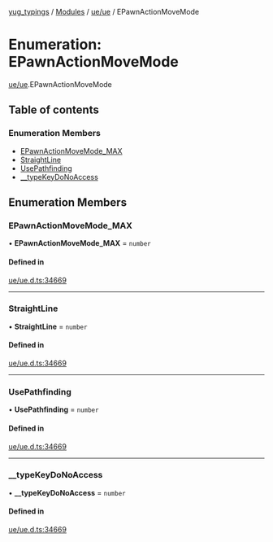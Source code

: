 [yug_typings](../README.md) / [Modules](../modules.md) / [ue/ue](../modules/ue_ue.md) / EPawnActionMoveMode

# Enumeration: EPawnActionMoveMode

[ue/ue](../modules/ue_ue.md).EPawnActionMoveMode

## Table of contents

### Enumeration Members

- [EPawnActionMoveMode\_MAX](ue_ue.EPawnActionMoveMode.md#epawnactionmovemode_max)
- [StraightLine](ue_ue.EPawnActionMoveMode.md#straightline)
- [UsePathfinding](ue_ue.EPawnActionMoveMode.md#usepathfinding)
- [\_\_typeKeyDoNoAccess](ue_ue.EPawnActionMoveMode.md#__typekeydonoaccess)

## Enumeration Members

### EPawnActionMoveMode\_MAX

• **EPawnActionMoveMode\_MAX** = `number`

#### Defined in

[ue/ue.d.ts:34669](https://github.com/YugMetaverse/yug_typings/blob/25cad34/ue/ue.d.ts#L34669)

___

### StraightLine

• **StraightLine** = `number`

#### Defined in

[ue/ue.d.ts:34669](https://github.com/YugMetaverse/yug_typings/blob/25cad34/ue/ue.d.ts#L34669)

___

### UsePathfinding

• **UsePathfinding** = `number`

#### Defined in

[ue/ue.d.ts:34669](https://github.com/YugMetaverse/yug_typings/blob/25cad34/ue/ue.d.ts#L34669)

___

### \_\_typeKeyDoNoAccess

• **\_\_typeKeyDoNoAccess** = `number`

#### Defined in

[ue/ue.d.ts:34669](https://github.com/YugMetaverse/yug_typings/blob/25cad34/ue/ue.d.ts#L34669)
